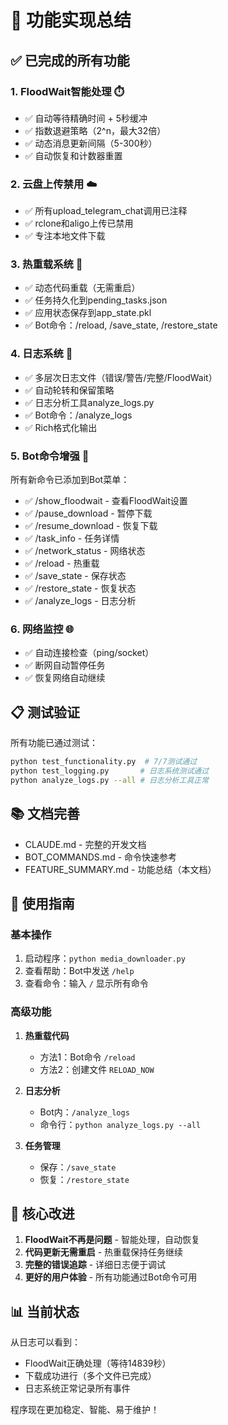 # 🎉 功能实现总结

## ✅ 已完成的所有功能

### 1. FloodWait智能处理 ⏱️
- ✅ 自动等待精确时间 + 5秒缓冲
- ✅ 指数退避策略（2^n，最大32倍）
- ✅ 动态消息更新间隔（5-300秒）
- ✅ 自动恢复和计数器重置

### 2. 云盘上传禁用 ☁️
- ✅ 所有upload_telegram_chat调用已注释
- ✅ rclone和aligo上传已禁用
- ✅ 专注本地文件下载

### 3. 热重载系统 🔄
- ✅ 动态代码重载（无需重启）
- ✅ 任务持久化到pending_tasks.json
- ✅ 应用状态保存到app_state.pkl
- ✅ Bot命令：/reload, /save_state, /restore_state

### 4. 日志系统 📝
- ✅ 多层次日志文件（错误/警告/完整/FloodWait）
- ✅ 自动轮转和保留策略
- ✅ 日志分析工具analyze_logs.py
- ✅ Bot命令：/analyze_logs
- ✅ Rich格式化输出

### 5. Bot命令增强 🤖
所有新命令已添加到Bot菜单：
- ✅ /show_floodwait - 查看FloodWait设置
- ✅ /pause_download - 暂停下载
- ✅ /resume_download - 恢复下载
- ✅ /task_info - 任务详情
- ✅ /network_status - 网络状态
- ✅ /reload - 热重载
- ✅ /save_state - 保存状态
- ✅ /restore_state - 恢复状态
- ✅ /analyze_logs - 日志分析

### 6. 网络监控 🌐
- ✅ 自动连接检查（ping/socket）
- ✅ 断网自动暂停任务
- ✅ 恢复网络自动继续

## 📋 测试验证

所有功能已通过测试：
```bash
python test_functionality.py  # 7/7测试通过
python test_logging.py       # 日志系统测试通过
python analyze_logs.py --all # 日志分析工具正常
```

## 📚 文档完善

- CLAUDE.md - 完整的开发文档
- BOT_COMMANDS.md - 命令快速参考
- FEATURE_SUMMARY.md - 功能总结（本文档）

## 🚀 使用指南

### 基本操作
1. 启动程序：`python media_downloader.py`
2. 查看帮助：Bot中发送 `/help`
3. 查看命令：输入 `/` 显示所有命令

### 高级功能
1. **热重载代码**
   - 方法1：Bot命令 `/reload`
   - 方法2：创建文件 `RELOAD_NOW`

2. **日志分析**
   - Bot内：`/analyze_logs`
   - 命令行：`python analyze_logs.py --all`

3. **任务管理**
   - 保存：`/save_state`
   - 恢复：`/restore_state`

## 🎯 核心改进

1. **FloodWait不再是问题** - 智能处理，自动恢复
2. **代码更新无需重启** - 热重载保持任务继续
3. **完整的错误追踪** - 详细日志便于调试
4. **更好的用户体验** - 所有功能通过Bot命令可用

## 📊 当前状态

从日志可以看到：
- FloodWait正确处理（等待14839秒）
- 下载成功进行（多个文件已完成）
- 日志系统正常记录所有事件

程序现在更加稳定、智能、易于维护！